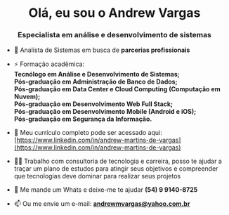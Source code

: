 <h1 align="center">Olá, eu sou o Andrew Vargas</h1>
<h3 align="center">Especialista em análise e desenvolvimento de sistemas</h3>

- 🌱 Analista de Sistemas em busca de **parcerias profissionais**

- ⚡ Formação acadêmica:
**<br>  Tecnólogo em Análise e Desenvolvimento de Sistemas;<br>
 	  Pós-graduação em Administração de Banco de Dados;<br>
 	  Pós-graduação em Data Center e Cloud Computing (Computação em Nuvem);<br>
 	  Pós-graduação em Desenvolvimento Web Full Stack;<br>
 	  Pós-graduação em Desenvolvimento Mobile (Android e iOS);<br>
 	  Pós-graduação em Segurança da Informação.**

- 📄 Meu currículo completo pode ser acessado aqui: [https://www.linkedin.com/in/andrew-martins-de-vargas](https://www.linkedin.com/in/andrew-martins-de-vargas)

- 👨‍💻 Trabalho com consultoria de tecnologia e carreira, posso te ajudar a traçar um plano de estudos para atingir seus objetivos e compreender que tecnologias deve dominar para realizar seus projetos

- 💬 Me mande um Whats e deixe-me te ajudar **(54) 9 9140-8725**

- 📫 Ou me envie um e-mail: **andrewmvargas@yahoo.com.br**
